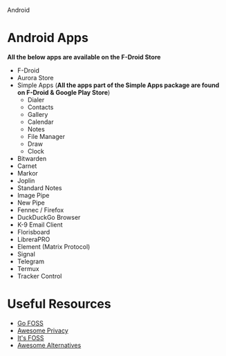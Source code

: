 Android

# Android Apps 

**All the below apps are available on the F-Droid Store**

- F-Droid
- Aurora Store
- Simple Apps (**All the apps part of the Simple Apps package are found on F-Droid & Google Play Store**)
	- Dialer
	- Contacts
	- Gallery
	- Calendar
	- Notes 
	- File Manager
	- Draw
	- Clock
- Bitwarden
- Carnet
- Markor
- Joplin
- Standard Notes
- Image Pipe
- New Pipe
- Fennec / Firefox 
- DuckDuckGo Browser
- K-9 Email Client
- Florisboard
- LibreraPRO
- Element (Matrix Protocol)
- Signal 
- Telegram
- Termux
- Tracker Control

# Useful Resources

- [Go FOSS](https://gofoss.today/)
- [Awesome Privacy](https://github.com/pluja/awesome-privacy)
- [It's FOSS](https://itsfoss.com/)
- [Awesome Alternatives](https://codeberg.org/hydis/awesome-alternatives)
